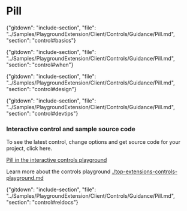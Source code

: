 ﻿# Pill

{"gitdown": "include-section", "file": "../Samples/PlaygroundExtension/Client/Controls/Guidance/Pill.md", "section": "control#basics"}

<!-- TODO get an IMAGE to embed here -->

<!-- TODO get an SAMPLE CODE to embed here -->

{"gitdown": "include-section", "file": "../Samples/PlaygroundExtension/Client/Controls/Guidance/Pill.md", "section": "control#when"}

{"gitdown": "include-section", "file": "../Samples/PlaygroundExtension/Client/Controls/Guidance/Pill.md", "section": "control#design"}

{"gitdown": "include-section", "file": "../Samples/PlaygroundExtension/Client/Controls/Guidance/Pill.md", "section": "control#devtips"}

### Interactive control and sample source code
To see the latest control, change options and get source code for your project, click here.

<a href="https://ms.portal.azure.com/?Microsoft_Azure_Playground=true#blade/Microsoft_Azure_Playground/ControlsIndexBlade/Pill_create_Playground" target="_blank">Pill in the interactive controls playground</a>

Learn more about the controls playground [./top-extensions-controls-playground.md](./top-extensions-controls-playground.md)

{"gitdown": "include-section", "file": "../Samples/PlaygroundExtension/Client/Controls/Guidance/Pill.md", "section": "control#reldocs"}
